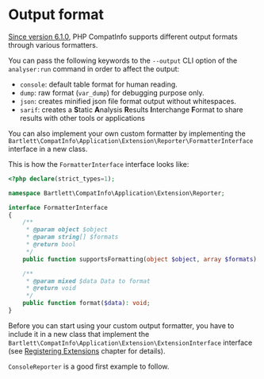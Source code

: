 <!-- markdownlint-disable MD013 -->
# Output format

[Since version 6.1.0](https://github.com/llaville/php-compatinfo/issues/312),
PHP CompatInfo supports different output formats through various formatters.

You can pass the following keywords to the `--output` CLI option of the `analyser:run` command
in order to affect the output:

- `console`: default table format for human reading.
- `dump`: raw format (`var_dump`) for debugging purpose only.
- `json`: creates minified json file format output without whitespaces.
- `sarif`: creates a **S**tatic **A**nalysis **R**esults **I**nterchange **F**ormat to share results with other tools or applications

You can also implement your own custom formatter by implementing
the `Bartlett\CompatInfo\Application\Extension\Reporter\FormatterInterface` interface in a new class.

This is how the `FormatterInterface` interface looks like:

```php
<?php declare(strict_types=1);

namespace Bartlett\CompatInfo\Application\Extension\Reporter;

interface FormatterInterface
{
    /**
     * @param object $object
     * @param string[] $formats
     * @return bool
     */
    public function supportsFormatting(object $object, array $formats): bool;

    /**
     * @param mixed $data Data to format
     * @return void
     */
    public function format($data): void;
}
```

Before you can start using your custom output formatter, you have to include it in a new class that implement
the `Bartlett\CompatInfo\Application\Extension\ExtensionInterface` interface (see [Registering Extensions](Hooks.md) chapter for details).

`ConsoleReporter` is a good first example to follow.
